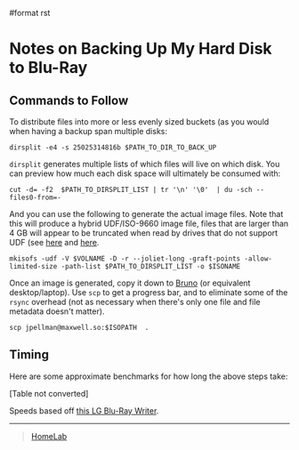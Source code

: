 \#format rst

Notes on Backing Up My Hard Disk to Blu-Ray
===========================================

Commands to Follow
------------------

To distribute files into more or less evenly sized buckets (as you would when having a backup span multiple disks:

    dirsplit -e4 -s 25025314816b $PATH_TO_DIR_TO_BACK_UP

`dirsplit` generates multiple lists of which files will live on which disk. You can preview how much each disk space will ultimately be consumed with:

    cut -d= -f2  $PATH_TO_DIRSPLIT_LIST | tr '\n' '\0'  | du -sch --files0-from=-

And you can use the following to generate the actual image files. Note that this will produce a hybrid UDF/ISO-9660 image file, files that are larger than 4 GB will appear to be truncated when read by drives that do not support UDF (see [here](https://superuser.com/questions/597929/what-is-the-largest-file-i-can-write-to-a-dvd) and [here](https://unix.stackexchange.com/questions/17594/how-to-create-udf-images-and-burn-them-to-dvd-or-cdrom).

    mkisofs -udf -V $VOLNAME -D -r --joliet-long -graft-points -allow-limited-size -path-list $PATH_TO_DIRSPLIT_LIST -o $ISONAME

Once an image is generated, copy it down to [Bruno](../Bruno) (or equivalent desktop/laptop). Use `scp` to get a progress bar, and to eliminate some of the `rsync` overhead (not as necessary when there's only one file and file metadata doesn't matter).

    scp jpellman@maxwell.so:$ISOPATH  .

Timing
------

Here are some approximate benchmarks for how long the above steps take:

[Table not converted]

Speeds based off [this LG Blu-Ray Writer](https://smile.amazon.com/LG-Electronics-External-Optical-WP50NB40).

* * * * *

> [HomeLab](../HomeLab)
